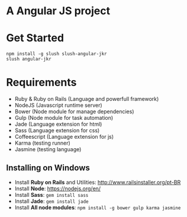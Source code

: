 # A Angular JS project

# Get Started
```shell
npm install -g slush slush-angular-jkr
slush angular-jkr
```
# Requirements
- Ruby & Ruby on Rails (Language and powerfull framework)
- NodeJS (Javascript runtime server)
- Bower (Node module for manage dependencies)
- Gulp (Node module for task automation)
- Jade (Language extension for html)
- Sass (Language extension for css)
- Coffeescript (Language extension for js)
- Karma (testing runner)
- Jasmine (testing language)

## Installing on Windows
- Install **Ruby on Rails** and Utilities: http://www.railsinstaller.org/pt-BR
- Install **Node**: https://nodejs.org/en/
- Install **Sass**: `gem install sass`
- Install **Jade**: `gem install jade`
- Install **All node modules**: `npm install -g bower gulp karma jasmine`
